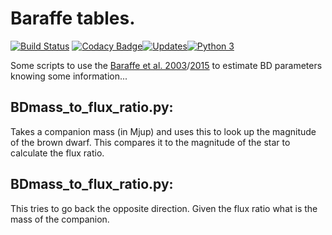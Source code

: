 # Baraffe tables.
[![Build Status](https://travis-ci.org/jason-neal/baraffe_tables.svg?branch=master)](https://travis-ci.org/jason-neal/baraffe_tables)
[![Codacy Badge](https://api.codacy.com/project/badge/Grade/cdf265c880db4d3289adf77c41d5f007)](https://www.codacy.com/app/jason-neal/baraffe_tables?utm_source=github.com&utm_medium=referral&utm_content=jason-neal/baraffe_tables&utm_campaign=badger)[![Updates](https://pyup.io/repos/github/jason-neal/baraffe_tables/shield.svg)](https://pyup.io/repos/github/jason-neal/baraffe_tables/)[![Python 3](https://pyup.io/repos/github/jason-neal/baraffe_tables/python-3-shield.svg)](https://pyup.io/repos/github/jason-neal/baraffe_tables/)

Some scripts to use the [Baraffe et al. 2003](http://adsabs.harvard.edu/abs/2003A%26A...402..701B)/[2015](http://adsabs.harvard.edu/abs/2015A%26A...577A..42B) to estimate BD parameters knowing some information...

BDmass_to_flux_ratio.py:
------------------------
Takes a companion mass (in Mjup) and uses this to look up the magnitude of the brown dwarf. This compares it to the magnitude of the star to calculate the flux ratio.


BDmass_to_flux_ratio.py:
------------------------
This tries to go back the opposite direction. Given the flux ratio what is the mass of the companion.


